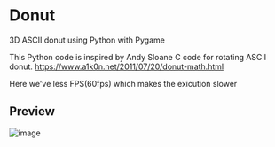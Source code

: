 # Donut

3D ASCII donut using Python with Pygame

This Python code is inspired by Andy Sloane C code for rotating ASCII donut. 
https://www.a1k0n.net/2011/07/20/donut-math.html

Here we've less FPS(60fps) which makes the exicution slower

## Preview

![image](https://github.com/user-attachments/assets/a9792f40-450c-4fe8-9aa2-c15c185ead1c)
